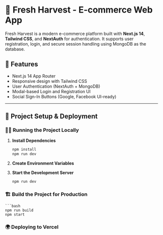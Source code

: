 # 🥬 Fresh Harvest - E-commerce Web App

Fresh Harvest is a modern e-commerce platform built with **Next.js 14**, **Tailwind CSS**, and **NextAuth** for authentication. It supports user registration, login, and secure session handling using MongoDB as the database.

## 🚀 Features

- Next.js 14 App Router
- Responsive design with Tailwind CSS
- User Authentication (NextAuth + MongoDB)
- Modal-based Login and Registration UI
- Social Sign-In Buttons (Google, Facebook UI-ready)

---

## 🚀 Project Setup & Deployment

### 🧑‍💻 Running the Project Locally

1. **Install Dependencies**

   ```bash
   npm install
   npm run dev
   
2. **Create Environment Variables**
3. **Start the Development Server**

   ```bash
   npm run dev

### 🏗️ Build the Project for Production
    ```bash
    npm run build
    npm start

### 🌍 Deploying to Vercel


